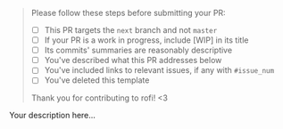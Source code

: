 > Please follow these steps before submitting your PR:
>
> - [ ] This PR targets the `next` branch and not `master`
> - [ ] If your PR is a work in progress, include [WIP] in its title
> - [ ] Its commits' summaries are reasonably descriptive
> - [ ] You've described what this PR addresses below
> - [ ] You've included links to relevant issues, if any with `#issue_num`
> - [ ] You've deleted this template
>
> Thank you for contributing to rofi! <3

Your description here...
